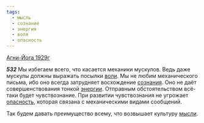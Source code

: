 ```yaml
---
tags:
  - мысль
  - сознание
  - энергия
  - воля
  - опасность
---
```


[Агни-Йога 1929г](https://127.0.0.1:4002/agni/1929)

___532___
Мы избегаем всего, что касается механики мускулов. Ведь даже мускулы должны выражать посылки [воли](../../../tags/#воля). Мы не любим механического письма, ибо оно всегда затрудняет восхождение [сознания](../../../tags/#сознание). Оно не даёт совершенствования тонкой [энергии](../../../tags/#энергия). Отправным обстоятельством всё-таки будет чувствознание. При развитии чувствознания не угрожает [опасность](../../../tags/#опасность), которая связана с механическими видами сообщений.   

Так будем давать преимущество всему, что возвышает культуру [мысли](../../../tags/#мысль).